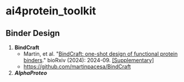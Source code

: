 # ai4protein_toolkit

## Binder Design
1. **BindCraft**
    - Martin, et al. "[BindCraft: one-shot design of functional protein binders](https://www.biorxiv.org/content/10.1101/2024.09.30.615802)." bioRxiv (2024): 2024-09. [[Supplementary]](https://www.biorxiv.org/content/10.1101/2024.09.30.615802v2.supplementary-material)
    - https://github.com/martinpacesa/BindCraft
2. ***AlphaProteo***
